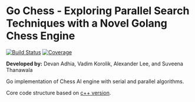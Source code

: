 # Go Chess - Exploring Parallel Search Techniques with a Novel Golang Chess Engine
[![Build Status](https://travis-ci.com/Vadman97/GolangChessAI.svg?branch=master)](https://travis-ci.com/Vadman97/GolangChessAI)
[![Coverage](https://codecov.io/gh/Vadman97/GolangChessAI/branch/master/graph/badge.svg?token=IGeQbLUCCM)](https://codecov.io/gh/Vadman97/GolangChessAI)

**Developed by:** Devan Adhia, Vadim Korolik, Alexander Lee, and Suveena Thanawala

Go implementation of Chess AI engine with serial and parallel algorithms.

Core code structure based on [c++ version](https://github.com/Vadman97/ChessAI2).
